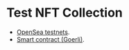 # Test NFT Collection

- [OpenSea testnets](https://testnets.opensea.io/collection/test-nft-207).
- [Smart contract (Goerli)](https://goerli.etherscan.io/token/0x2bb7c3a05c878480fe61cfa7c63d38234a64aee2#code).
